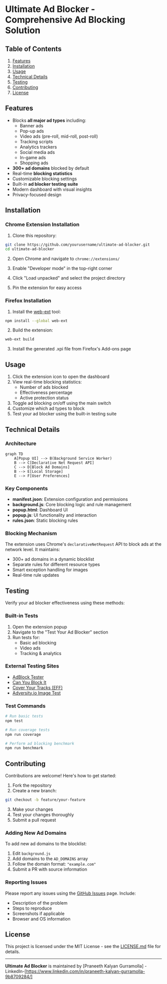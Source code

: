 # Ultimate Ad Blocker - Comprehensive Ad Blocking Solution

## Table of Contents
1. [Features](#features)
2. [Installation](#installation)
3. [Usage](#usage)
4. [Technical Details](#technical-details)
5. [Testing](#testing)
6. [Contributing](#contributing)
7. [License](#license)

## Features <a name="features"></a>
- Blocks **all major ad types** including:
  - Banner ads
  - Pop-up ads
  - Video ads (pre-roll, mid-roll, post-roll)
  - Tracking scripts
  - Analytics trackers
  - Social media ads
  - In-game ads
  - Shopping ads
- **300+ ad domains** blocked by default
- Real-time **blocking statistics**
- Customizable blocking settings
- Built-in **ad blocker testing suite**
- Modern dashboard with visual insights
- Privacy-focused design

## Installation <a name="installation"></a>

### Chrome Extension Installation
1. Clone this repository:
```bash
git clone https://github.com/yourusername/ultimate-ad-blocker.git
cd ultimate-ad-blocker
```

2. Open Chrome and navigate to `chrome://extensions/`

3. Enable "Developer mode" in the top-right corner

4. Click "Load unpacked" and select the project directory

5. Pin the extension for easy access

### Firefox Installation
1. Install the [web-ext](https://extensionworkshop.com/documentation/develop/getting-started-with-web-ext/) tool:
```bash
npm install --global web-ext
```

2. Build the extension:
```bash
web-ext build
```

3. Install the generated .xpi file from Firefox's Add-ons page

## Usage <a name="usage"></a>
1. Click the extension icon to open the dashboard
2. View real-time blocking statistics:
   - Number of ads blocked
   - Effectiveness percentage
   - Active protection status
3. Toggle ad blocking on/off using the main switch
4. Customize which ad types to block
5. Test your ad blocker using the built-in testing suite

## Technical Details <a name="technical-details"></a>

### Architecture
```mermaid
graph TD
    A[Popup UI] --> B(Background Service Worker)
    B --> C[Declarative Net Request API]
    C --> D[Block Ad Domains]
    B --> E[Local Storage]
    E --> F[User Preferences]
```

### Key Components
- **manifest.json**: Extension configuration and permissions
- **background.js**: Core blocking logic and rule management
- **popup.html**: Dashboard UI
- **popup.js**: UI functionality and interaction
- **rules.json**: Static blocking rules

### Blocking Mechanism
The extension uses Chrome's `declarativeNetRequest` API to block ads at the network level. It maintains:
- 300+ ad domains in a dynamic blocklist
- Separate rules for different resource types
- Smart exception handling for images
- Real-time rule updates

## Testing <a name="testing"></a>
Verify your ad blocker effectiveness using these methods:

### Built-in Tests
1. Open the extension popup
2. Navigate to the "Test Your Ad Blocker" section
3. Run tests for:
   - Basic ad blocking
   - Video ads
   - Tracking & analytics

### External Testing Sites
- [AdBlock Tester](https://adblock-tester.com)
- [Can You Block It](https://canyoublockit.com)
- [Cover Your Tracks (EFF)](https://coveryourtracks.eff.org)
- [Adversity.io Image Test](https://adversity.io/image-test)

### Test Commands
```bash
# Run basic tests
npm test

# Run coverage tests
npm run coverage

# Perform ad blocking benchmark
npm run benchmark
```

## Contributing <a name="contributing"></a>
Contributions are welcome! Here's how to get started:

1. Fork the repository
2. Create a new branch:
```bash
git checkout -b feature/your-feature
```
3. Make your changes
4. Test your changes thoroughly
5. Submit a pull request

### Adding New Ad Domains
To add new ad domains to the blocklist:
1. Edit `background.js`
2. Add domains to the `AD_DOMAINS` array
3. Follow the domain format: `"example.com"`
4. Submit a PR with source information

### Reporting Issues
Please report any issues using the [GitHub Issues](https://github.com/218r1a7230/ultimate-ad-blocker/issues) page. Include:
- Description of the problem
- Steps to reproduce
- Screenshots if applicable
- Browser and OS information

## License <a name="license"></a>
This project is licensed under the MIT License - see the [LICENSE.md](LICENSE.md) file for details.

---

**Ultimate Ad Blocker** is maintained by [Praneeth Kalyan Gurramolla] - LinkedIn-[https://www.linkedin.com/in/praneeth-kalyan-gurramolla-9b8709284/]

